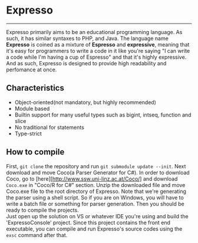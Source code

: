 # Expresso
-----------------

Expresso primarily aims to be an educational programming language. As such, it has similar syntaxes to PHP, and Java.
The language name __Expresso__ is coined as a mixture of __Espresso__ and __expressive__, meaning that it's easy for programmers to write a code in it like you're saying "I can write a code while I'm having a cup of Espresso" and that it's highly expressive. And as such, Expresso is designed to provide high readability and perfomance at once.

## Characteristics

* Object-oriented(not mandatory, but highly recommended)
* Module based
* Builtin support for many useful types such as bigint, intseq, function and slice
* No traditional for statements
* Type-strict 

## How to compile

First, `git clone` the repository and run `git submodule update --init`. Next download and move Coco(a Parser Generator for C#). In order to download Coco, go to [here][http://www.ssw.uni-linz.ac.at/Coco/] and download `Coco.exe` in "Coco/R for C#" section. Unzip the downloaded file and move Coco.exe file to the root directory of Expresso. Note that we're generating the parser using a shell script. So if you are on Windows, you will have to write a batch file or something for parser generation. Then you should be ready to compile the projects.   
Just open up the solution on VS or whatever IDE you're using and build the 'ExpressoConsole' project. Since this project contains the front end executable, you can compile and run Expresso's source codes using the `exsc` command after that.
